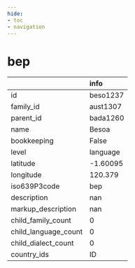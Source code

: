 ```yaml
---
hide:
- toc
- navigation
---
```

# bep
|                      | info     |
|:---------------------|:---------|
| id                   | beso1237 |
| family_id            | aust1307 |
| parent_id            | bada1260 |
| name                 | Besoa    |
| bookkeeping          | False    |
| level                | language |
| latitude             | -1.60095 |
| longitude            | 120.379  |
| iso639P3code         | bep      |
| description          | nan      |
| markup_description   | nan      |
| child_family_count   | 0        |
| child_language_count | 0        |
| child_dialect_count  | 0        |
| country_ids          | ID       |